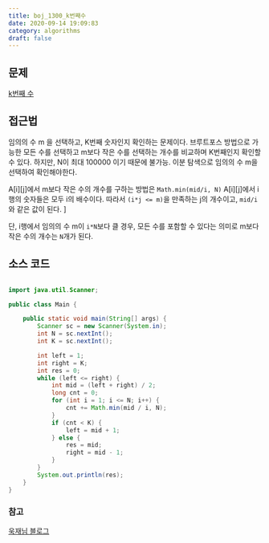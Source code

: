 ```yaml
---
title: boj_1300_k번째수
date: 2020-09-14 19:09:83
category: algorithms
draft: false
---
```



## 문제
[k번째 수](https://www.acmicpc.net/problem/1300)

## 접근법
임의의 수 m 을 선택하고, K번째 숫자인지 확인하는 문제이다.
브루트포스 방법으로 가능한 모든 수를 선택하고 m보다 작은 수를 선택하는 개수를 비교하며 K번째인지 확인할 수 있다. 
하지만, N이 최대 100000 이기 때문에 불가능. 
이분 탐색으로 임의의 수 m을 선택하여 확인해야한다.

A[i][j]에서 m보다 작은 수의 개수를 구하는 방법은 `Math.min(mid/i, N)` 
A[i][j]에서 i행의 숫자들은 모두 i의 배수이다.  따라서 `(i*j <= m)`을 만족하는 j의 개수이고, `mid/i`와 같은 값이 된다. ]

단, i행에서 임의의 수 m이 `i*N`보다 클 경우, 모든 수를 포함할 수 있다는 의미로 m보다 작은 수의 개수는 `N`개가 된다.


## 소스 코드

```java

import java.util.Scanner;

public class Main {

    public static void main(String[] args) {
        Scanner sc = new Scanner(System.in);
        int N = sc.nextInt();
        int K = sc.nextInt();

        int left = 1;
        int right = K;
        int res = 0;
        while (left <= right) {
            int mid = (left + right) / 2;
            long cnt = 0;
            for (int i = 1; i <= N; i++) {
                cnt += Math.min(mid / i, N);
            }
            if (cnt < K) {
                left = mid + 1;
            } else {
                res = mid;
                right = mid - 1;
            }
        }
        System.out.println(res);
    }
}
```



### 참고
[욱재님 블로그](http://wookje.dance/2017/02/20/boj-1300-K%EB%B2%88%EC%A7%B8-%EC%88%98/)